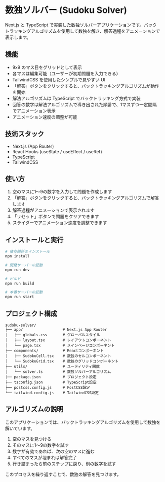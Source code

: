# 数独ソルバー (Sudoku Solver)

Next.js と TypeScript で実装した数独ソルバーアプリケーションです。バックトラッキングアルゴリズムを使用して数独を解き、解答過程をアニメーションで表示します。

## 機能

- 9x9 のマス目をグリッドとして表示
- 各マスは編集可能（ユーザーが初期問題を入力できる）
- TailwindCSS を使用したシンプルで見やすい UI
- 「解答」ボタンをクリックすると、バックトラッキングアルゴリズムが動作を開始
- 解法アルゴリズムは TypeScript でバックトラッキング方式で実装
- 回答の数字は解法アルゴリズムで導き出された順番で、1マスずつ一定間隔でアニメーション表示
- アニメーション速度の調整が可能

## 技術スタック

- Next.js (App Router)
- React Hooks (useState / useEffect / useRef)
- TypeScript
- TailwindCSS

## 使い方

1. 空のマスに1〜9の数字を入力して問題を作成します
2. 「解答」ボタンをクリックすると、バックトラッキングアルゴリズムで解答します
3. 解答過程がアニメーションで表示されます
4. 「リセット」ボタンで問題をクリアできます
5. スライダーでアニメーション速度を調整できます

## インストールと実行

```bash
# 依存関係のインストール
npm install

# 開発サーバーの起動
npm run dev

# ビルド
npm run build

# 本番サーバーの起動
npm run start
```

## プロジェクト構成

```
sudoku-solver/
├── app/                  # Next.js App Router
│   ├── globals.css       # グローバルスタイル
│   ├── layout.tsx        # レイアウトコンポーネント
│   └── page.tsx          # メインページコンポーネント
├── components/           # Reactコンポーネント
│   ├── SudokuCell.tsx    # 数独のセルコンポーネント
│   └── SudokuGrid.tsx    # 数独のグリッドコンポーネント
├── utils/                # ユーティリティ関数
│   └── solver.ts         # 数独ソルバーアルゴリズム
├── package.json          # プロジェクト設定
├── tsconfig.json         # TypeScript設定
├── postcss.config.js     # PostCSS設定
└── tailwind.config.js    # TailwindCSS設定
```

## アルゴリズムの説明

このアプリケーションでは、バックトラッキングアルゴリズムを使用して数独を解いています。

1. 空のマスを見つける
2. そのマスに1〜9の数字を試す
3. 数字が有効であれば、次の空のマスに進む
4. すべてのマスが埋まれば解答完了
5. 行き詰まったら前のステップに戻り、別の数字を試す

このプロセスを繰り返すことで、数独の解答を見つけます。